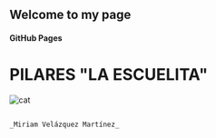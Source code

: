 ## Welcome to my page 
#### GitHub Pages



# PILARES "LA ESCUELITA"


![cat](https://user-images.githubusercontent.com/69371365/90198313-55f6d600-dd9f-11ea-9d72-2e2245c8e11b.jpg)



```markdown

_Miriam Velázquez Martínez_

```

